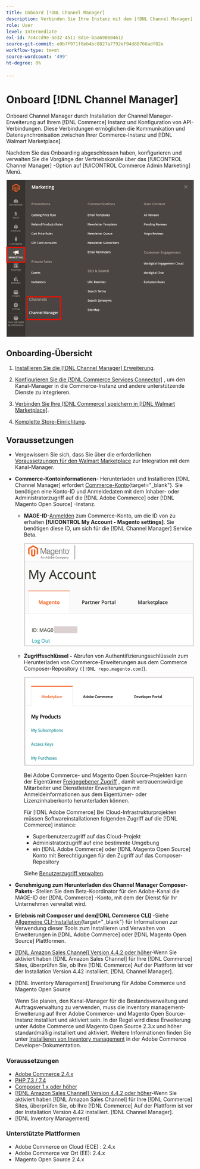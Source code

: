 ```yaml
---
title: Onboard [!DNL Channel Manager]
description: Verbinden Sie Ihre Instanz mit dem [!DNL Channel Manager] -Service durch Ausführen einiger Onboarding-Schritte.
role: User
level: Intermediate
exl-id: 7c4ccd9e-ae32-4511-8d1e-baa690604612
source-git-commit: e0b7f971f8eb4bc0827a7792ef94d88766adf82e
workflow-type: tm+mt
source-wordcount: '499'
ht-degree: 0%

---
```



# Onboard [!DNL Channel Manager]

Onboard Channel Manager durch Installation der Channel Manager-Erweiterung auf Ihrem [!DNL Commerce] Instanz und Konfiguration von API-Verbindungen. Diese Verbindungen ermöglichen die Kommunikation und Datensynchronisation zwischen Ihrer Commerce-Instanz und [!DNL Walmart Marketplace].

Nachdem Sie das Onboarding abgeschlossen haben, konfigurieren und verwalten Sie die Vorgänge der Vertriebskanäle über das [!UICONTROL Channel Manager] -Option auf [!UICONTROL Commerce Admin Marketing] Menü.

![[!DNL Channel Manager] Option in der Admin-Ansicht](assets/channel-manager-admin-view.png)

## Onboarding-Übersicht

1. [Installieren Sie die [!DNL Channel Manager] Erweiterung](install.md).

1. [Konfigurieren Sie die [!DNL Commerce Services Connector]](connect.md) , um den Kanal-Manager in die Commerce-Instanz und andere unterstützende Dienste zu integrieren.

1. [Verbinden Sie Ihre [!DNL Commerce] speichern in [!DNL Walmart Marketplace]](connect.md).

1. [Komplette Store-Einrichtung](complete-store-setup.md).

## Voraussetzungen

- Vergewissern Sie sich, dass Sie über die erforderlichen [Voraussetzungen für den Walmart Marketplace](walmart-prerequisites.md) zur Integration mit dem Kanal-Manager.

- **Commerce-Kontoinformationen**- Herunterladen und Installieren [!DNL Channel Manager] erfordert [Commerce-Konto](https://docs.magento.com/user-guide/magento/magento-account.html){target=&quot;_blank&quot;}. Sie benötigen eine Konto-ID und Anmeldedaten mit dem Inhaber- oder Administratorzugriff auf die [!DNL Adobe Commerce] oder [!DNL Magento Open Source] -Instanz.

   - **MAGE-ID**-[Anmelden](https://account.magento.com/customer/account/login/) zum Commerce-Konto, um die ID von zu erhalten **[!UICONTROL My Account - Magento settings]**. Sie benötigen diese ID, um sich für die [!DNL Channel Manager] Service Beta.

      ![[!DNL MAGEID] in den Commerce-Kontoeinstellungen](assets/mageid-my-commerce-account.png)

   - **Zugriffsschlüssel -** Abrufen von Authentifizierungsschlüsseln zum Herunterladen von Commerce-Erweiterungen aus dem Commerce Composer-Repository `([!DNL repo.magento.com]`).

      ![[!UICONTROL Commerce Marketplace access keys]](assets/commerce-marketplace-access-keys.png)

      Bei Adobe Commerce- und Magento Open Source-Projekten kann der Eigentümer [Freigegebener Zugriff](https://docs.magento.com/user-guide/magento/magento-account-share.html) , damit vertrauenswürdige Mitarbeiter und Dienstleister Erweiterungen mit Anmeldeinformationen aus dem Eigentümer- oder Lizenzinhaberkonto herunterladen können.

      Für [!DNL Adobe Commerce] Bei Cloud-Infrastrukturprojekten müssen Softwareinstallationen folgenden Zugriff auf die [!DNL Commerce] instance:

      - Superbenutzerzugriff auf das Cloud-Projekt
      - Administratorzugriff auf eine bestimmte Umgebung
      - ein [!DNL Adobe Commerce] oder [!DNL Magento Open Source] Konto mit Berechtigungen für den Zugriff auf das Composer-Repository

      Siehe [Benutzerzugriff verwalten](https://devdocs.magento.com/cloud/project/user-admin.html).


- **Genehmigung zum Herunterladen des Channel Manager Composer-Pakets**- Stellen Sie dem Beta-Koordinator für den Adobe-Kanal die MAGE-ID der [!DNL Commerce] -Konto, mit dem der Dienst für Ihr Unternehmen verwaltet wird.
- **Erlebnis mit Composer und dem[!DNL Commerce CLI]** -Siehe [Allgemeine CLI-Installation](https://devdocs.magento.com/extensions/install/){target=&quot;_blank&quot;} für Informationen zur Verwendung dieser Tools zum Installieren und Verwalten von Erweiterungen in [!DNL Adobe Commerce] oder [!DNL Magento Open Source] Plattformen.
- [[!DNL Amazon Sales Channel] Version 4.4.2 oder höher](https://experienceleague.adobe.com/docs/commerce-channels/amazon/release-notes.html)-Wenn Sie aktiviert haben [!DNL Amazon Sales Channel] für Ihre [!DNL Commerce] Sites, überprüfen Sie, ob Ihre [!DNL Commerce] Auf der Plattform ist vor der Installation Version 4.42 installiert. [!DNL Channel Manager].
- [!DNL Inventory Management] Erweiterung für Adobe Commerce und Magento Open Source

   Wenn Sie planen, den Kanal-Manager für die Bestandsverwaltung und Auftragsverwaltung zu verwenden, muss die Inventory management-Erweiterung auf Ihrer Adobe Commerce- und Magento Open Source-Instanz installiert und aktiviert sein. In der Regel wird diese Erweiterung unter Adobe Commerce und Magento Open Source 2.3.x und höher standardmäßig installiert und aktiviert. Weitere Informationen finden Sie unter [Installieren von Inventory management](https://devdocs.magento.com/extensions/inventory-management/) in der Adobe Commerce Developer-Dokumentation.

### Voraussetzungen

- [Adobe Commerce 2.4.x](https://devdocs.magento.com/release/released-versions.html)
- [PHP 7.3 / 7.4](https://devdocs.magento.com/guides/v2.4/install-gde/prereq/php-settings.html)
- [Composer 1.x oder höher](https://devdocs.magento.com/cloud/reference/cloud-composer.html)
- [[!DNL Amazon Sales Channel] Version 4.4.2 oder höher](https://experienceleague.adobe.com/docs/commerce-channels/amazon/release-notes.html)-Wenn Sie aktiviert haben [!DNL Amazon Sales Channel] für Ihre [!DNL Commerce] Sites, überprüfen Sie, ob Ihre [!DNL Commerce] Auf der Plattform ist vor der Installation Version 4.42 installiert. [!DNL Channel Manager].
- [!DNL Inventory Management]

### Unterstützte Plattformen

- Adobe Commerce on Cloud (ECE) : 2.4.x
- Adobe Commerce vor Ort (EE): 2.4.x
- Magento Open Source 2.4.x
